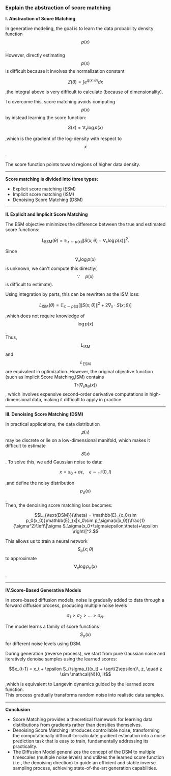  ### Explain the abstraction of score matching

**Ⅰ. Abstraction of Score Matching**

In generative modeling, the goal is to learn the data probability density function $$p(x)$$.  
However, directly estimating $$p(x)$$ is difficult because it involves the normalization constant

$$Z(\theta) = \int e^{q(x;\theta)} dx$$

,the integral above is very difficult to calculate (because of dimensionality).

To overcome this, score matching  avoids computing $$p(x)$$ by instead learning the score function:

$$S(x) = \nabla_x \log p(x)$$

,which is the gradient of the log-density with respect to $$x$$.  

The score function points toward regions of higher data density.

---
**Score matching is divided into three types:**
  * Explicit score matching (ESM)
  * Implicit score matching (ISM)
  * Denoising Score Matching (DSM)
---
**Ⅱ. Explicit and Implicit Score Matching**

The ESM objective minimizes the difference between the true and estimated score functions:


$$L_{\text{ESM}}(\theta) = \mathbb{E}_{x\sim p(x)} \| S(x;\theta) - \nabla_x \log p(x) \|^2.$$

Since $$\nabla_x \log p(x)$$ is unknown, we can't compute this directly( $$\because \quad p(x)$$ is difficult to estimate).

Using integration by parts, this can be rewritten as the ISM loss:


$$L_{\text{ISM}}(\theta) = \mathbb{E}_{x\sim p(x)} \left[\|S(x;\theta)\|^2 + 2\nabla_x \cdot S(x;\theta)\right]$$

,which does not require knowledge of $$\log p(x)$$.  
Thus, $$L_{\text{ISM}}$$ and $$L_{\text{ESM}}$$ are equivalent in optimization.
However, the original objective function (such as Implicit Score Matching,ISM) contains $$\text{Tr}(\nabla_x \mathbf{s}_\theta(x))$$ , which involves expensive second-order derivative computations in high-dimensional data, making it difficult to apply in practice.


---

**Ⅲ. Denoising Score Matching (DSM)**

In practical applications, the data distribution $$𝑝(𝑥)$$ may be discrete or lie on a low-dimensional manifold, which makes it difficult to estimate $$𝑆(𝑥)$$.
To solve this, we add Gaussian noise to data:


$$x = x_0 + \sigma \epsilon, \quad \epsilon \sim \mathcal{N}(0, I)$$

,and define the noisy distribution $$p_\sigma(x)$$.  
Then, the denoising score matching loss becomes:

$$L_{\text{DSM}}(\theta) =  \mathbb{E}_{x_0\sim p_0(x_0)}\mathbb{E}_{x|x_0\sim p_\sigma(x|x_0)}\frac{1}{\sigma^2}\left\|\sigma S_\sigma(x_0+\sigma\epsilon;\theta)+\epsilon \right\|^2.$$


This allows us to train a neural network  $$S_\sigma(x;\theta)$$  to approximate  $$\nabla_x \log p_\sigma(x)$$.

---

**Ⅳ.Score-Based Generative Models**

In score-based diffusion models, noise is gradually added to data through a forward diffusion process, producing multiple noise levels 

$$\sigma_1 > \sigma_2 > \dots > \sigma_N.$$

The model learns a family of score functions $$S_\sigma(x)$$ for different noise levels using DSM.

During generation (reverse process), we start from pure Gaussian noise and iteratively denoise samples using the learned scores:

$$x_{t-1} = x_t + \epsilon S_{\sigma_t}(x_t) + \sqrt{2\epsilon}\, z, \quad z \sim \mathcal{N}(0, I)$$

,which is equivalent to Langevin dynamics guided by the learned score function.  
This process gradually transforms random noise into realistic data samples.

---
 
**Conclusion**
* Score Matching provides a theoretical framework for learning data distributions from gradients rather than densities themselves.
* Denoising Score Matching introduces controllable noise, transforming the computationally difficult-to-calculate gradient estimation into a noise prediction task that is easy to train, fundamentally addressing its practicality.
* The Diffusion Model generalizes the concept of the DSM to multiple timescales (multiple noise levels) and utilizes the learned score function (i.e., the denoising direction) to guide an efficient and stable inverse sampling process, achieving state-of-the-art generation capabilities.
